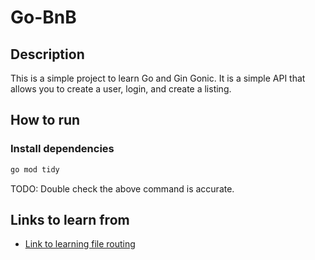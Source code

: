 # Go-BnB

## Description
This is a simple project to learn Go and Gin Gonic. It is a simple API that allows you to create a user, login, and create a listing.

## How to run

### Install dependencies

```bash
go mod tidy
```
TODO: Double check the above command is accurate.

## Links to learn from
- [Link to learning file routing](https://stackoverflow.com/questions/42967235/golang-gin-gonic-split-routes-into-multiple-files)